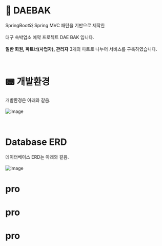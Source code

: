   # 📕 DAEBAK
SpringBoot와 Spring MVC 패턴을 기반으로 제작한 <br><br>
대구 숙박업소 예약 프로젝트 DAE BAK 입니다. <br><br>
<b>일반 회원, 파트너(사업자), 관리자</b> 3개의 파트로 나누어 서비스를 구축하였습니다.



<br>



# 📟 개발환경


개발환경은 아래와 같음. <br><br>
![image](https://github.com/taeyoung0504/leisure_project1/assets/128016593/8d6486eb-9021-436f-89d2-0512d0c56548)


<br>

# Database ERD

데이터베이스 ERD는 아래와 같음. <br><br>
![image](https://github.com/taeyoung0504/leisure_project1/assets/128016593/c578332a-64fd-4d76-be1c-8084d350abf9)


   
   
# pro
# pro
# pro
